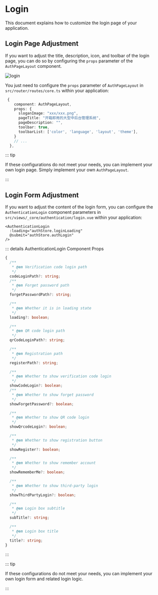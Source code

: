 # Login

This document explains how to customize the login page of your application.

## Login Page Adjustment

If you want to adjust the title, description, icon, and toolbar of the login page, you can do so by configuring the `props` parameter of the `AuthPageLayout` component.

![login](/guide/login.png)

You just need to configure the `props` parameter of `AuthPageLayout` in `src/router/routes/core.ts` within your application:

```ts {4-8}
 {
    component: AuthPageLayout,
    props: {
      sloganImage: "xxx/xxx.png",
      pageTitle: "开箱即用的大型中后台管理系统",
      pageDescription: "",
      toolbar: true,
      toolbarList: ['color', 'language', 'layout', 'theme'],
    }
    // ...
  },
```

::: tip

If these configurations do not meet your needs, you can implement your own login page. Simply implement your own `AuthPageLayout`.

:::

## Login Form Adjustment

If you want to adjust the content of the login form, you can configure the `AuthenticationLogin` component parameters in `src/views/_core/authentication/login.vue` within your application:

```vue
<AuthenticationLogin
  :loading="authStore.loginLoading"
  @submit="authStore.authLogin"
/>
```

::: details AuthenticationLogin Component Props

```ts
{
  /**
   * @en Verification code login path
   */
  codeLoginPath?: string;
  /**
   * @en Forget password path
   */
  forgetPasswordPath?: string;

  /**
   * @en Whether it is in loading state
   */
  loading?: boolean;

  /**
   * @en QR code login path
   */
  qrCodeLoginPath?: string;

  /**
   * @en Registration path
   */
  registerPath?: string;

  /**
   * @en Whether to show verification code login
   */
  showCodeLogin?: boolean;
  /**
   * @en Whether to show forget password
   */
  showForgetPassword?: boolean;

  /**
   * @en Whether to show QR code login
   */
  showQrcodeLogin?: boolean;

  /**
   * @en Whether to show registration button
   */
  showRegister?: boolean;

  /**
   * @en Whether to show remember account
   */
  showRememberMe?: boolean;

  /**
   * @en Whether to show third-party login
   */
  showThirdPartyLogin?: boolean;

  /**
   * @en Login box subtitle
   */
  subTitle?: string;

  /**
   * @en Login box title
   */
  title?: string;
}
```

:::

::: tip

If these configurations do not meet your needs, you can implement your own login form and related login logic.

:::
